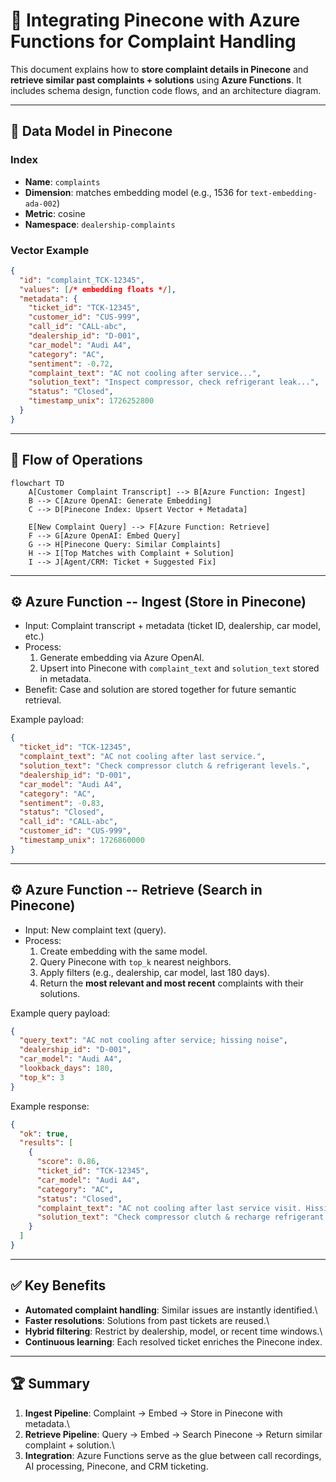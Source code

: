 # 🤝 Integrating Pinecone with Azure Functions for Complaint Handling

This document explains how to **store complaint details in Pinecone**
and **retrieve similar past complaints + solutions** using **Azure
Functions**. It includes schema design, function code flows, and an
architecture diagram.

------------------------------------------------------------------------

## 📂 Data Model in Pinecone

### Index

-   **Name**: `complaints`
-   **Dimension**: matches embedding model (e.g., 1536 for
    `text-embedding-ada-002`)
-   **Metric**: cosine
-   **Namespace**: `dealership-complaints`

### Vector Example

``` json
{
  "id": "complaint_TCK-12345",
  "values": [/* embedding floats */],
  "metadata": {
    "ticket_id": "TCK-12345",
    "customer_id": "CUS-999",
    "call_id": "CALL-abc",
    "dealership_id": "D-001",
    "car_model": "Audi A4",
    "category": "AC",
    "sentiment": -0.72,
    "complaint_text": "AC not cooling after service...",
    "solution_text": "Inspect compressor, check refrigerant leak...",
    "status": "Closed",
    "timestamp_unix": 1726252800
  }
}
```

------------------------------------------------------------------------

## 🔄 Flow of Operations

``` mermaid
flowchart TD
    A[Customer Complaint Transcript] --> B[Azure Function: Ingest]
    B --> C[Azure OpenAI: Generate Embedding]
    C --> D[Pinecone Index: Upsert Vector + Metadata]

    E[New Complaint Query] --> F[Azure Function: Retrieve]
    F --> G[Azure OpenAI: Embed Query]
    G --> H[Pinecone Query: Similar Complaints]
    H --> I[Top Matches with Complaint + Solution]
    I --> J[Agent/CRM: Ticket + Suggested Fix]
```

------------------------------------------------------------------------

## ⚙️ Azure Function -- Ingest (Store in Pinecone)

-   Input: Complaint transcript + metadata (ticket ID, dealership, car
    model, etc.)
-   Process:
    1.  Generate embedding via Azure OpenAI.
    2.  Upsert into Pinecone with `complaint_text` and `solution_text`
        stored in metadata.
-   Benefit: Case and solution are stored together for future semantic
    retrieval.

Example payload:

``` json
{
  "ticket_id": "TCK-12345",
  "complaint_text": "AC not cooling after last service.",
  "solution_text": "Check compressor clutch & refrigerant levels.",
  "dealership_id": "D-001",
  "car_model": "Audi A4",
  "category": "AC",
  "sentiment": -0.83,
  "status": "Closed",
  "call_id": "CALL-abc",
  "customer_id": "CUS-999",
  "timestamp_unix": 1726860000
}
```

------------------------------------------------------------------------

## ⚙️ Azure Function -- Retrieve (Search in Pinecone)

-   Input: New complaint text (query).
-   Process:
    1.  Create embedding with the same model.
    2.  Query Pinecone with `top_k` nearest neighbors.
    3.  Apply filters (e.g., dealership, car model, last 180 days).
    4.  Return the **most relevant and most recent** complaints with
        their solutions.

Example query payload:

``` json
{
  "query_text": "AC not cooling after service; hissing noise",
  "dealership_id": "D-001",
  "car_model": "Audi A4",
  "lookback_days": 180,
  "top_k": 3
}
```

Example response:

``` json
{
  "ok": true,
  "results": [
    {
      "score": 0.86,
      "ticket_id": "TCK-12345",
      "car_model": "Audi A4",
      "category": "AC",
      "status": "Closed",
      "complaint_text": "AC not cooling after last service visit. Hissing noise.",
      "solution_text": "Check compressor clutch & recharge refrigerant."
    }
  ]
}
```

------------------------------------------------------------------------

## ✅ Key Benefits

-   **Automated complaint handling**: Similar issues are instantly
    identified.\
-   **Faster resolutions**: Solutions from past tickets are reused.\
-   **Hybrid filtering**: Restrict by dealership, model, or recent time
    windows.\
-   **Continuous learning**: Each resolved ticket enriches the Pinecone
    index.

------------------------------------------------------------------------

## 🏆 Summary

1.  **Ingest Pipeline**: Complaint → Embed → Store in Pinecone with
    metadata.\
2.  **Retrieve Pipeline**: Query → Embed → Search Pinecone → Return
    similar complaint + solution.\
3.  **Integration**: Azure Functions serve as the glue between call
    recordings, AI processing, Pinecone, and CRM ticketing.
